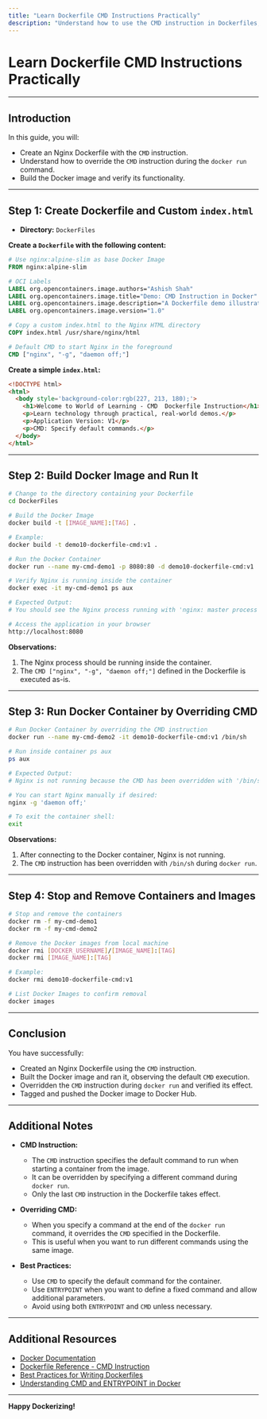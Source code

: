 ```yaml
---
title: "Learn Dockerfile CMD Instructions Practically"
description: "Understand how to use the CMD instruction in Dockerfiles, and how to override CMD during the 'docker run' command."
---
```


# Learn Dockerfile CMD Instructions Practically

---

## Introduction

In this guide, you will:

- Create an Nginx Dockerfile with the `CMD` instruction.
- Understand how to override the `CMD` instruction during the `docker run` command.
- Build the Docker image and verify its functionality.

---

## Step 1: Create Dockerfile and Custom `index.html`

- **Directory:** `DockerFiles`

**Create a `Dockerfile` with the following content:**

```dockerfile
# Use nginx:alpine-slim as base Docker Image
FROM nginx:alpine-slim

# OCI Labels
LABEL org.opencontainers.image.authors="Ashish Shah"
LABEL org.opencontainers.image.title="Demo: CMD Instruction in Docker"
LABEL org.opencontainers.image.description="A Dockerfile demo illustrating the use of the CMD instruction"
LABEL org.opencontainers.image.version="1.0"

# Copy a custom index.html to the Nginx HTML directory
COPY index.html /usr/share/nginx/html

# Default CMD to start Nginx in the foreground
CMD ["nginx", "-g", "daemon off;"]
```

**Create a simple `index.html`:**

```html
<!DOCTYPE html> 
<html> 
  <body style='background-color:rgb(227, 213, 180);'> 
    <h1>Welcome to World of Learning - CMD  Dockerfile Instruction</h1> 
    <p>Learn technology through practical, real-world demos.</p> 
    <p>Application Version: V1</p>     
    <p>CMD: Specify default commands.</p>     
  </body>
</html>
```

---

## Step 2: Build Docker Image and Run It

```bash
# Change to the directory containing your Dockerfile
cd DockerFiles

# Build the Docker Image
docker build -t [IMAGE_NAME]:[TAG] .

# Example:
docker build -t demo10-dockerfile-cmd:v1 .

# Run the Docker Container
docker run --name my-cmd-demo1 -p 8080:80 -d demo10-dockerfile-cmd:v1

# Verify Nginx is running inside the container
docker exec -it my-cmd-demo1 ps aux

# Expected Output:
# You should see the Nginx process running with 'nginx: master process nginx -g daemon off;'

# Access the application in your browser
http://localhost:8080
```

**Observations:**

1. The Nginx process should be running inside the container.
2. The `CMD ["nginx", "-g", "daemon off;"]` defined in the Dockerfile is executed as-is.

---

## Step 3: Run Docker Container by Overriding CMD

```bash
# Run Docker Container by overriding the CMD instruction
docker run --name my-cmd-demo2 -it demo10-dockerfile-cmd:v1 /bin/sh

# Run inside container ps aux
ps aux

# Expected Output:
# Nginx is not running because the CMD has been overridden with '/bin/sh'

# You can start Nginx manually if desired:
nginx -g 'daemon off;'

# To exit the container shell:
exit
```

**Observations:**

1. After connecting to the Docker container, Nginx is not running.
2. The `CMD` instruction has been overridden with `/bin/sh` during `docker run`.

---

## Step 4: Stop and Remove Containers and Images

```bash
# Stop and remove the containers
docker rm -f my-cmd-demo1
docker rm -f my-cmd-demo2

# Remove the Docker images from local machine
docker rmi [DOCKER_USERNAME]/[IMAGE_NAME]:[TAG]
docker rmi [IMAGE_NAME]:[TAG]

# Example:
docker rmi demo10-dockerfile-cmd:v1

# List Docker Images to confirm removal
docker images
```

---

## Conclusion

You have successfully:

- Created an Nginx Dockerfile using the `CMD` instruction.
- Built the Docker image and ran it, observing the default `CMD` execution.
- Overridden the `CMD` instruction during `docker run` and verified its effect.
- Tagged and pushed the Docker image to Docker Hub.

---

## Additional Notes

- **CMD Instruction:**

  - The `CMD` instruction specifies the default command to run when starting a container from the image.
  - It can be overridden by specifying a different command during `docker run`.
  - Only the last `CMD` instruction in the Dockerfile takes effect.

- **Overriding CMD:**

  - When you specify a command at the end of the `docker run` command, it overrides the `CMD` specified in the Dockerfile.
  - This is useful when you want to run different commands using the same image.

- **Best Practices:**

  - Use `CMD` to specify the default command for the container.
  - Use `ENTRYPOINT` when you want to define a fixed command and allow additional parameters.
  - Avoid using both `ENTRYPOINT` and `CMD` unless necessary.

---

## Additional Resources

- [Docker Documentation](https://docs.docker.com/)
- [Dockerfile Reference - CMD Instruction](https://docs.docker.com/engine/reference/builder/#cmd)
- [Best Practices for Writing Dockerfiles](https://docs.docker.com/develop/develop-images/dockerfile_best-practices/)
- [Understanding CMD and ENTRYPOINT in Docker](https://docs.docker.com/engine/reference/builder/#understand-how-cmd-and-entrypoint-interact)

---

**Happy Dockerizing!**
